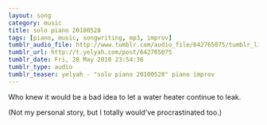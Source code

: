 ```yaml
---
layout: song
category: music
title: solo piano 20100528
tags: [piano, music, songwriting, mp3, improv]
tumblr_audio_file: http://www.tumblr.com/audio_file/642765075/tumblr_l360b0BUJN1qzo4ep
tumblr_url: http://t.yelyah.com/post/642765075
tumblr_date: Fri, 28 May 2010 23:54:36
tumblr_type: audio
tumblr_teaser: yelyah - "solo piano 20100528" piano improv
---
```

Who knew it would be a bad idea to let a water heater continue to leak.

(Not my personal story, but I totally would've procrastinated too.)
